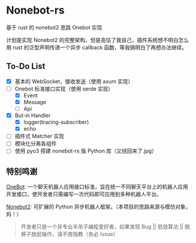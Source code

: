 # Nonebot-rs

基于 rust 的 nonebot2 思路 Onebot 实现

计划是实现 Nonebot2 的完整架构，但是高估了我自己，插件系统想不明白怎么用 rust 的泛型声明传递一个异步 callback 函数，等我搞明白了再想办法继续。

## To-Do List

- [x] 基本的 WebSocket，接收发送（使用 axum 实现）
- [ ] Onebot 标准接口实现（使用 serde 实现）
  - [x] Event
  - [x] Message
  - [ ] Api
- [x] But-in Handler
  - [x] logger(tracing-subscriber)
  - [x] echo
- [ ] 插件式 Matcher 实现
- [ ] 模块化分离各组件
- [ ] 使用 pyo3 搭建 nonebot-rs 版 Python 库（又绕回来了.jpg）

## 特别鸣谢

[OneBot](https://github.com/botuniverse/onebot): 一个聊天机器人应用接口标准，旨在统一不同聊天平台上的机器人应用开发接口，使开发者只需编写一次代码即可应用到多种机器人平台。

[Nonebot2](https://github.com/nonebot/nonebot2): 可扩展的 Python 异步机器人框架。（本项目的思路来源与模仿对象，妈！）

> 开发者只是一个非专业半吊子编程爱好者，如果发现 Bug || 低效算法 || 脱裤子放屁操作，请不吝指教（务必 Issue）